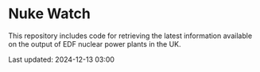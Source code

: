 # Nuke Watch

This repository includes code for retrieving the latest information available on the output of EDF nuclear power plants in the UK.

Last updated: 2024-12-13 03:00